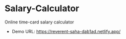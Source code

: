 # Salary-Calculator
Online time-card salary calculator
- Demo URL: https://reverent-saha-dab1ad.netlify.app/
